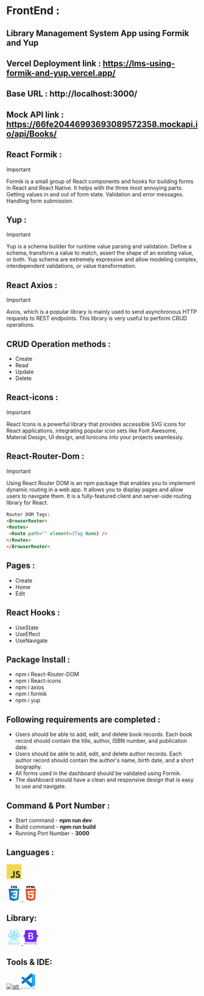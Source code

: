 # FrontEnd : 

## Library Management System App using Formik and Yup

## Vercel Deployment link : https://lms-using-formik-and-yup.vercel.app/

## Base URL : http://localhost:3000/

## Mock API link : https://66fe20446993693089572358.mockapi.io/api/Books/

## React Formik :
> [!IMPORTANT]
>Formik is a small group of React components and hooks for building forms in React and React Native. It helps with the three most annoying parts: Getting values in and out of form state. Validation and error messages. Handling form submission.

## Yup :
> [!IMPORTANT]
>Yup is a schema builder for runtime value parsing and validation. Define a schema, transform a value to match, assert the shape of an existing value, or both. Yup schema are extremely expressive and allow modeling complex, interdependent validations, or value transformation.

## React Axios :
> [!IMPORTANT]
> Axios, which is a popular library is mainly used to send asynchronous HTTP requests to REST endpoints. This library is very useful to perform CRUD operations.

## CRUD Operation methods :
 * Create 
 * Read
 * Update
 * Delete

## React-icons :
> [!IMPORTANT]
> React Icons is a powerful library that provides accessible SVG icons for React applications, integrating popular icon sets like Font Awesome, Material Design, UI design, and Ionicons into your projects seamlessly.

## React-Router-Dom :
> [!IMPORTANT]
> Using React Router DOM is an npm package that enables you to implement dynamic routing in a web app. It allows you to display pages and allow users to navigate them. It is a fully-featured client and server-side routing library for React.

```HTML
Router DOM Tags:
<BrowserRouter>
<Routes>
 <Route path="" element={Tag Name} />   
</Routes>
</BrowserRouter>

```
## Pages :
* Create
* Home
* Edit

## React Hooks :
* UseState
* UseEffect
* UseNavigate

## Package Install :
 * npm i React-Router-DOM
 * npm i React-icons
 * npm i axios
 * npm i formik
 * npm i yup

## Following requirements are completed :
 * Users should be able to add, edit, and delete book records. Each book record should contain the title, author, ISBN number, and publication date.
 * Users should be able to add, edit, and delete author records. Each author record should contain the author's name, birth date, and a short biography.
 * All forms used in the dashboard should be validated using Formik.
 * The dashboard should have a clean and responsive design that is easy to use and navigate.


## Command & Port Number :
* Start command - **npm run dev**
* Build command - **npm run build**
* Running Port Number - **3000**

## Languages :
<a href="https://developer.mozilla.org/en-US/docs/Web/JavaScript" target="_blank" rel="noreferrer"> <img src="https://raw.githubusercontent.com/devicons/devicon/master/icons/javascript/javascript-original.svg" alt="javascript" width="40" height="40"/> </a>
 
<a href="https://www.w3schools.com/css/" target="_blank" rel="noreferrer">
  <img src="https://raw.githubusercontent.com/devicons/devicon/master/icons/css3/css3-original-wordmark.svg" alt="css3" width="40" height="40"/> </a> 
  <a href="https://www.w3.org/html/" target="_blank" rel="noreferrer">
   <img src="https://raw.githubusercontent.com/devicons/devicon/master/icons/html5/html5-original-wordmark.svg" alt="html5" width="40" height="40"/> </a> 

## Library:

<a href="https://reactjs.org/" target="_blank" rel="noreferrer">
    <img src="https://raw.githubusercontent.com/devicons/devicon/master/icons/react/react-original-wordmark.svg" alt="react" width="40" height="40"/> </a> 
    <a href="https://getbootstrap.com" target="_blank" rel="noreferrer">
 <img src="https://raw.githubusercontent.com/devicons/devicon/master/icons/bootstrap/bootstrap-plain-wordmark.svg" alt="bootstrap" width="40" height="40"/> 
 </a> 

## Tools & IDE:
  <a href="https://github.com/Balakrishnan-10/ReactDay-Task-1" target="_blank" rel="noreferrer"> 
  <img src="https://www.vectorlogo.zone/logos/git-scm/git-scm-icon.svg" alt="git" width="40" height="40"/> </a> 
 <a href="https://code.visualstudio.com/docs" target="_blank" rel="noreferrer">
  <img src="https://raw.githubusercontent.com/devicons/devicon/master/icons/vscode/vscode-original-wordmark.svg" alt="vscode" width="40" height="40"/> </a> 



